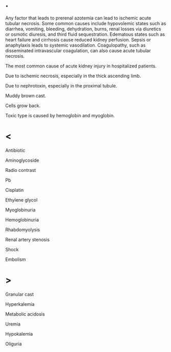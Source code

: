# .

Any factor that leads to prerenal azotemia can lead to ischemic acute tubular necrosis. Some common causes include hypovolemic states such as diarrhea, vomiting, bleeding, dehydration, burns, renal losses via diuretics or osmotic diuresis, and third fluid sequestration. Edematous states such as heart failure and cirrhosis cause reduced kidney perfusion. Sepsis or anaphylaxis leads to systemic vasodilation. Coagulopathy, such as disseminated intravascular coagulation, can also cause acute tubular necrosis.

The most common cause of acute kidney injury in hospitalized patients.

Due to ischemic necrosis, especially in the thick ascending limb.

Due to nephrotoxin, especially in the proximal tubule.

Muddy brown cast.

Cells grow back.

Toxic type is caused by hemoglobin and myoglobin.

# <

Antibiotic

Aminoglycoside

Radio contrast

Pb

Cisplatin

Ethylene glycol

Myoglobinuria

Hemoglobinuria

Rhabdomyolysis

Renal artery stenosis

Shock

Embolism

# >

Granular cast

Hyperkalemia

Metabolic acidosis

Uremia

Hypokalemia

Oliguria
